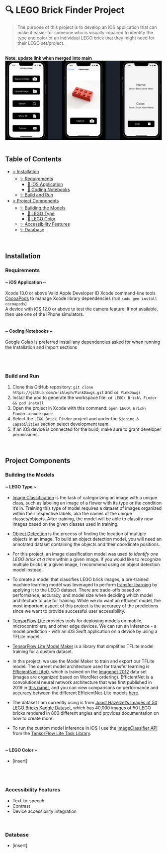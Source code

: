 # :mag:  LEGO Brick Finder Project

>The purpose of this project is to develop an iOS application that can make it easier for someone who is visually impaired to identify the type and color of an individual LEGO brick that they might need for their LEGO set/project.
<br /> <br />

**Note: update link when merged into main**
![image](https://github.com/oriAleph/PinkDawgs/blob/Ori/demo.png)
<br /> <br />

## Table of Contents

- [:star: Installation](#installation)
  - [:sparkles: Requirements](#requirements)
    - [:cherry_blossom: iOS Application](#ios-application)
    - [:cherry_blossom: Coding Notebooks](#coding-notebooks)
  - [:sparkles: Build and Run](#build-and-run)
- [:star: Project Components](#project-components)
  - [:sparkles: Building the Models](#building-the-models)
    - [:hibiscus: LEGO Type](#lego-type)
    - [:hibiscus: LEGO Color](#lego-color)
  - [:sparkles: Accessibility Features](#accessibility-features)
  - [:sparkles: Database](#database)
<br /> <br /> <br />

## Installation
### Requirements

#### ~ iOS Application ~
Xcode 13.0 or above
Valid Apple Developer ID
Xcode command-line tools 
[CocoaPods](https://guides.cocoapods.org/using/getting-started.html) to manage Xcode library dependencies (run `sudo gem install cocoapods`)
<br /> A device with iOS 12.0 or above to test the camera feature. If not available, then use one of the iPhone simulators.
<br /> <br />

#### ~ Coding Notebooks ~
Google Colab is preferred
Install any dependencies asked for when running the Installation and Import sections
<br /> <br /> <br /> <br /> 

### Build and Run

1. Clone this GitHub repository: `git clone https://github.com/oriAleph/PinkDawgs.git` and `cd PinkDawgs`
2. Install the pod to generate the workspace file: `cd LEGO\ Brick\ Finder && pod install`
3. Open the project in Xcode with this command: `open LEGO\ Brick\ Finder.xcworkspace`
4. Select the `LEGO Brick Finder` project and under the `Signing & Capabilities` section select development team.
5. If an iOS device is connected for the build, make sure to grant developer permissions.
<br /> <br /> <br />

## Project Components

### Building the Models

#### ~ LEGO Type ~

* [Image Classification](https://www.tensorflow.org/lite/examples/image_classification/overview) is the task of categorizing an image with a unique class, such as labeling an image of a flower with its type or the condition it’s in. Training this type of model requires a dataset of images organized within their respective labels, aka the names of the unique classes/objects. After training, the model will be able to classify new images based on the given classes used in training. 

* [Object Detection](https://machinelearningmastery.com/object-recognition-with-deep-learning/) is the process of finding the location of multiple objects in an image. To build an object detection model, you will need an annotated dataset containing the objects and their coordinate positions. 

* For this project, an image classification model was used *to identify one LEGO brick at a time* within a given image. If you would like to recognize multiple bricks in a given image, I recommend using an object detection model instead.

* To create a model that classifies LEGO brick images, a pre-trained machine learning model was leveraged to perform [transfer learning](https://machinelearningmastery.com/how-to-use-transfer-learning-when-developing-convolutional-neural-network-models/) by applying it to the LEGO dataset. There are trade-offs based on performance, accuracy, and model size when deciding which model architecture to use for training. While we do want an efficient model, the most important aspect of this project is the accuracy of the predictions since we want to provide successful user accessibility.

* [TensorFlow Lite](https://www.tensorflow.org/lite/guide) provides tools for deploying models on mobile, microcontrollers, and other edge devices. We can run an inference - a model prediction - with an iOS Swift application on a device by using a TFLite model. 

* [TensorFlow Lite Model Maker](https://www.tensorflow.org/lite/models/modify/model_maker) is a library that simplifies TFLite model training for a custom dataset.

* In this project, we use the Model Maker to train and export our TFLite model. The current model architecture used for transfer learning is [EfficientNet-Lite0](https://tfhub.dev/tensorflow/efficientnet/lite0/classification/2), which is trained on the [Imagenet 2012](https://www.tensorflow.org/datasets/catalog/imagenet2012) data set (images are organized based on WordNet ordering). EfficientNet is a convolutional neural network architecture that was first published in 2019 in [this paper](https://arxiv.org/abs/1905.11946), and you can view comparisons on performance and accuracy between the different EfficientNet-Lite models [here](https://github.com/tensorflow/tpu/blob/master/models/official/efficientnet/lite/README.md). 

* The dataset I am currently using is from [Joost Hazelzet’s Images of 50 LEGO Bricks Kaggle Dataset](https://www.kaggle.com/datasets/joosthazelzet/lego-brick-images), which has 40,000 images of 50 LEGO bricks rendered in 800 different angles and provides documentation on how to create more. 

* To run the custom model inference in iOS I use the [ImageClassifier API](https://www.tensorflow.org/lite/inference_with_metadata/task_library/image_classifier) from the [TensorFlow Lite Task Library](https://www.tensorflow.org/lite/inference_with_metadata/task_library/overview).
<br /> <br />

#### ~ LEGO Color ~

* [insert]
<br /> <br /> <br /> <br /> 

### Accessibility Features

* Text-to-speech
* Contrast
* Device accessibility integration 
<br /> <br />  <br />

### Database

* [insert]
<br /> <br /> <br />
